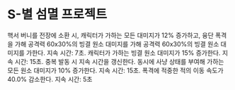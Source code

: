 # S-별 섬멸 프로젝트

핵서 버니를 전장에 소환 시, 캐릭터가 가하는 모든 대미지가 12% 증가하고, 융단 폭격을 가해 공격력 60x30%의 빙결 원소 대미지를 가해 공격력 60x30%의 빙결 원소 대미지를 가한다. 지속 시간: 7초.
캐릭터가 가하는 빙결 원소 대미지가 15% 증가한다. 지속 시간: 15초. 중복 발동 시 지속 시간을 갱신한다.
동시에 사냥 상태를 부여해 가하는 모든 원소 대미지가 10% 증가한다. 지속 시간: 15초.
폭격에 적중한 적의 이동 속도가 40.0% 감소한다. 지속 시간: 5초
